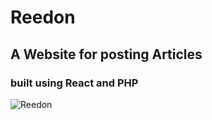 # Reedon
## A Website for posting Articles
### built using React and PHP
![Reedon](https://github.com/Roak-aj/Reedon/assets/129680107/b8229c50-7166-4b07-aa70-db6a6a38ed38)

